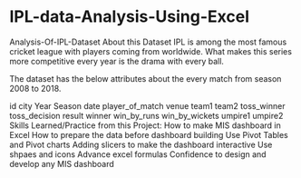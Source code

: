# IPL-data-Analysis-Using-Excel


Analysis-Of-IPL-Dataset
About this Dataset
IPL is among the most famous cricket league with players coming from worldwide. What makes this series more competitive every year is the drama with every ball.

The dataset has the below attributes about the every match from season 2008 to 2018.

id
city
Year
Season
date
player_of_match
venue
team1
team2
toss_winner
toss_decision
result
winner
win_by_runs
win_by_wickets
umpire1
umpire2
Skills Learned/Practice from this Project:
How to make MIS dashboard in Excel
How to prepare the data before dashboard building
Use Pivot Tables and Pivot charts
Adding slicers to make the dashboard interactive
Use shpaes and icons
Advance excel formulas
Confidence to design and develop any MIS dashboard
